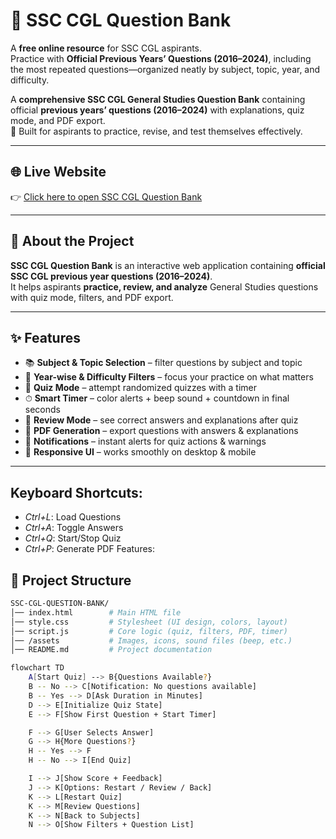 # 📘 SSC CGL Question Bank

A **free online resource** for SSC CGL aspirants.  
Practice with **Official Previous Years’ Questions (2016–2024)**, including the most repeated questions—organized neatly by subject, topic, year, and difficulty.

A **comprehensive SSC CGL General Studies Question Bank** containing official **previous years’ questions (2016–2024)** with explanations, quiz mode, and PDF export.  
🎯 Built for aspirants to practice, revise, and test themselves effectively.

---

## 🌐 Live Website

👉 [Click here to open SSC CGL Question Bank](https://yash-530.github.io/SSC-CGL-QUESTION-BANK/)

---

## 🚀 About the Project
**SSC CGL Question Bank** is an interactive web application containing **official SSC CGL previous year questions (2016–2024)**.  
It helps aspirants **practice, review, and analyze** General Studies questions with quiz mode, filters, and PDF export.  

---

## ✨ Features

- 📚 **Subject & Topic Selection** – filter questions by subject and topic  
- 📅 **Year-wise & Difficulty Filters** – focus your practice on what matters  
- 📝 **Quiz Mode** – attempt randomized quizzes with a timer  
- ⏱ **Smart Timer** – color alerts + beep sound + countdown in final seconds  
- 📖 **Review Mode** – see correct answers and explanations after quiz  
- 📄 **PDF Generation** – export questions with answers & explanations  
- 🔔 **Notifications** – instant alerts for quiz actions & warnings  
- 🎨 **Responsive UI** – works smoothly on desktop & mobile  

---

## Keyboard Shortcuts: 
- *Ctrl+L*: Load Questions 
- *Ctrl+A*: Toggle Answers 
- *Ctrl+Q*: Start/Stop Quiz 
- *Ctrl+P*: Generate PDF Features: 

## 📂 Project Structure

```bash
SSC-CGL-QUESTION-BANK/
│── index.html        # Main HTML file
│── style.css         # Stylesheet (UI design, colors, layout)
│── script.js         # Core logic (quiz, filters, PDF, timer)
│── /assets           # Images, icons, sound files (beep, etc.)
│── README.md         # Project documentation

flowchart TD
    A[Start Quiz] --> B{Questions Available?}
    B -- No --> C[Notification: No questions available]
    B -- Yes --> D[Ask Duration in Minutes]
    D --> E[Initialize Quiz State]
    E --> F[Show First Question + Start Timer]

    F --> G[User Selects Answer]
    G --> H{More Questions?}
    H -- Yes --> F
    H -- No --> I[End Quiz]

    I --> J[Show Score + Feedback]
    J --> K[Options: Restart / Review / Back]
    K --> L[Restart Quiz]
    K --> M[Review Questions]
    K --> N[Back to Subjects]
    N --> O[Show Filters + Question List]
